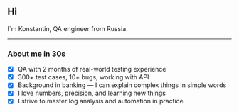 ## Hi
I`m Konstantin, QA engineer from Russia.
___
### About me in 30s

- [x] QA with 2 months of real-world testing experience
- [x] 300+ test cases, 10+ bugs, working with API
- [x] Background in banking — I can explain complex things in simple words
- [x] I love numbers, precision, and learning new things
- [x] I strive to master log analysis and automation in practice

<!--
**kvarchipov/kvarchipov** is a ✨ _special_ ✨ repository because its `README.md` (this file) appears on your GitHub profile.

Here are some ideas to get you started:

- 🔭 I’m currently working on ...
- 🌱 I’m currently learning ...
- 👯 I’m looking to collaborate on ...
- 🤔 I’m looking for help with ...
- 💬 Ask me about ...
- 📫 How to reach me: ...
- 😄 Pronouns: ...
- ⚡ Fun fact: ...
-->
